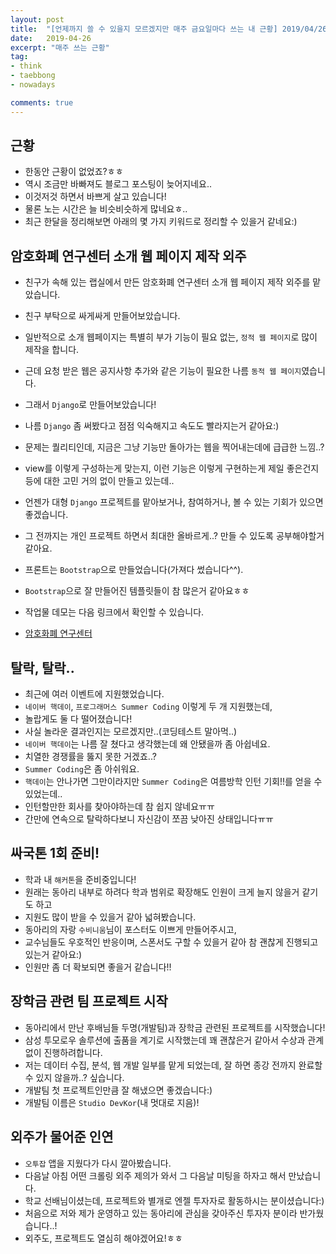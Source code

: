 ```yaml
---
layout: post
title:  "[언제까지 쓸 수 있을지 모르겠지만 매주 금요일마다 쓰는 내 근황] 2019/04/26~2019/05/17"
date:   2019-04-26
excerpt: "매주 쓰는 근황"
tag: 
- think
- taebbong
- nowadays

comments: true
---
```



## 근황
* 한동안 근황이 없었죠?ㅎㅎ
* 역시 조금만 바빠져도 블로그 포스팅이 늦어지네요..
* 이것저것 하면서 바쁘게 살고 있습니다!
* 물론 노는 시간은 늘 비슷비슷하게 많네요ㅎ..
* 최근 한달을 정리해보면 아래의 몇 가지 키워드로 정리할 수 있을거 같네요:)


## 암호화폐 연구센터 소개 웹 페이지 제작 외주
* 친구가 속해 있는 랩실에서 만든 암호화폐 연구센터 소개 웹 페이지 제작 외주를 맡았습니다.
* 친구 부탁으로 싸게싸게 만들어보았습니다.
* 일반적으로 소개 웹페이지는 특별히 부가 기능이 필요 없는, ```정적 웹 페이지```로 많이 제작을 합니다.
* 근데 요청 받은 웹은 공지사항 추가와 같은 기능이 필요한 나름 ```동적 웹 페이지```였습니다.

* 그래서 ```Django```로 만들어보았습니다!
* 나름 ```Django``` 좀 써봤다고 점점 익숙해지고 속도도 빨라지는거 같아요:)
* 문제는 퀄리티인데, 지금은 그냥 기능만 돌아가는 웹을 찍어내는데에 급급한 느낌..?
* view를 이렇게 구성하는게 맞는지, 이런 기능은 이렇게 구현하는게 제일 좋은건지 등에 대한 고민 거의 없이 만들고 있는데..
* 언젠가 대형 ```Django``` 프로젝트를 맡아보거나, 참여하거나, 볼 수 있는 기회가 있으면 좋겠습니다.
* 그 전까지는 개인 프로젝트 하면서 최대한 올바르게..? 만들 수 있도록 공부해야할거 같아요.

* 프론트는 ```Bootstrap```으로 만들었습니다(가져다 썼습니다^^).
* ```Bootstrap```으로 잘 만들어진 템플릿들이 참 많은거 같아요ㅎㅎ

* 작업물 데모는 다음 링크에서 확인할 수 있습니다.
* [암호화폐 연구센터](https://taebbong.pythonanywhere.com)


## 탈락, 탈락..
* 최근에 여러 이벤트에 지원했었습니다.
* ```네이버 핵데이```, ```프로그래머스 Summer Coding``` 이렇게 두 개 지원했는데,
* 놀랍게도 둘 다 떨어졌습니다!
* 사실 놀라운 결과인지는 모르겠지만..(코딩테스트 말아먹..)
* ```네이버 핵데이```는 나름 잘 쳤다고 생각했는데 왜 안됐을까 좀 아쉽네요.
* 치열한 경쟁률을 뚫지 못한 거겠죠..?
* ```Summer Coding```은 좀 아쉬워요.
* ```핵데이```는 안나가면 그만이라지만 ```Summer Coding```은 여름방학 인턴 기회!!를 얻을 수 있었는데..
* 인턴할만한 회사를 찾아야하는데 참 쉽지 않네요ㅠㅠ
* 간만에 연속으로 탈락하다보니 자신감이 쪼끔 낮아진 상태입니다ㅠㅠ


## 싸국톤 1회 준비!
* 학과 내 ```해커톤```을 준비중입니다!
* 원래는 동아리 내부로 하려다 학과 범위로 확장해도 인원이 크게 늘지 않을거 같기도 하고
* 지원도 많이 받을 수 있을거 같아 넓혀봤습니다.
* 동아리의 자랑 ```수비니움```님이 포스터도 이쁘게 만들어주시고,
* 교수님들도 우호적인 반응이며, 스폰서도 구할 수 있을거 같아 참 괜찮게 진행되고 있는거 같아요:)
* 인원만 좀 더 확보되면 좋을거 같습니다!!


## 장학금 관련 팀 프로젝트 시작
* 동아리에서 만난 후배님들 두명(개발팀)과 장학금 관련된 프로젝트를 시작했습니다!
* 삼성 투모로우 솔루션에 출품을 계기로 시작했는데 꽤 괜찮은거 같아서 수상과 관계 없이 진행하려합니다.
* 저는 데이터 수집, 분석, 웹 개발 일부를 맡게 되었는데, 잘 하면 종강 전까지 완료할 수 있지 않을까..? 싶습니다.
* 개발팀 첫 프로젝트인만큼 잘 해냈으면 좋겠습니다:)
* 개발팀 이름은 ```Studio DevKor```(내 멋대로 지음)!


## 외주가 물어준 인연
* ```오투잡``` 앱을 지웠다가 다시 깔아봤습니다.
* 다음날 아침 어떤 크롤링 외주 제의가 와서 그 다음날 미팅을 하자고 해서 만났습니다.
* 학교 선배님이셨는데, 프로젝트와 별개로 엔젤 투자자로 활동하시는 분이셨습니다:)
* 처음으로 저와 제가 운영하고 있는 동아리에 관심을 갖아주신 투자자 분이라 반가웠습니다..!
* 외주도, 프로젝트도 열심히 해야겠어요!ㅎㅎ

